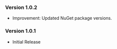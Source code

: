 ### Version 1.0.2

- Improvement: Updated NuGet package versions.

### Version 1.0.1

- Initial Release
